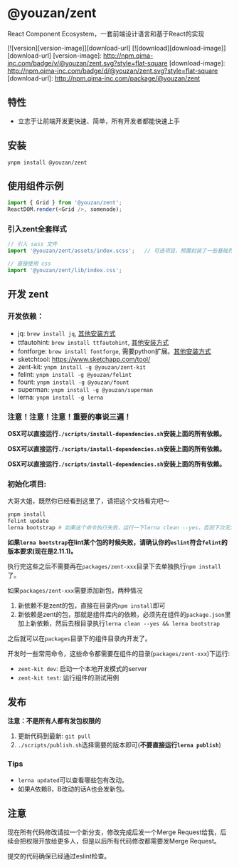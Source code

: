# @youzan/zent

React Component Ecosystem，一套前端设计语言和基于React的实现

[![version][version-image]][download-url]
[![download][download-image]][download-url]
[version-image]: http://npm.qima-inc.com/badge/v/@youzan/zent.svg?style=flat-square
[download-image]: http://npm.qima-inc.com/badge/d/@youzan/zent.svg?style=flat-square
[download-url]: http://npm.qima-inc.com/package/@youzan/zent

## 特性

* 立志于让前端开发更快速、简单，所有开发者都能快速上手

## 安装

```shell
ynpm install @youzan/zent
```

## 使用组件示例

```js
import { Grid } from '@youzan/zent';
ReactDOM.render(<Grid />, somenode);
```

### 引入zent全套样式

```js
// 引入 sass 文件
import '@youzan/zent/assets/index.scss';   // 可选项目，预置封装了一些基础界面级的样式

// 直接使用 css
import '@youzan/zent/lib/index.css';
```

## 开发 zent

### 开发依赖：

* jq: `brew install jq`, [其他安装方式](https://stedolan.github.io/jq/download/)
* ttfautohint: `brew install ttfautohint`, [其他安装方式](https://www.freetype.org/ttfautohint/#download)
* fontforge: `brew install fontforge`, 需要python扩展。[其他安装方式](http://fontforge.github.io/en-US/downloads/)
* sketchtool: https://www.sketchapp.com/tool/
* zent-kit: `ynpm install -g @youzan/zent-kit`
* felint: `ynpm install -g @youzan/felint`
* fount: `ynpm install -g @youzan/fount`
* superman: `ynpm install -g @youzan/superman`
* lerna: `ynpm install -g lerna`

### 注意！注意！注意！重要的事说三遍！

**OSX可以直接运行`./scripts/install-dependencies.sh`安装上面的所有依赖。**

**OSX可以直接运行`./scripts/install-dependencies.sh`安装上面的所有依赖。**

**OSX可以直接运行`./scripts/install-dependencies.sh`安装上面的所有依赖。**

### 初始化项目:

大哥大姐，既然你已经看到这里了，请把这个文档看完吧～

```bash
ynpm install
felint update
lerna bootstrap # 如果这个命令执行失败，运行一下lerna clean --yes，否则下次无法运行lerna bootstrap命令
```

**如果`lerna bootstrap`在lint某个包的时候失败，请确认你的`eslint`符合`felint`的版本要求(现在是2.11.1)。**

执行完这些之后不需要再在`packages/zent-xxx`目录下去单独执行`npm install`了。

如果`packages/zent-xxx`需要添加新包，两种情况

1. 新依赖不是zent的包，直接在目录内`npm install`即可
2. 新依赖是zent的包，那就是组件库内的依赖，必须先在组件的`package.json`里加上新依赖，然后去根目录执行`lerna clean --yes && lerna bootstrap`

之后就可以在`packages`目录下的组件目录内开发了。

开发时一些常用命令，这些命令都需要在组件的目录(`packages/zent-xxx`)下运行:

* `zent-kit dev`: 启动一个本地开发模式的server
* `zent-kit test`: 运行组件的测试用例

## 发布

**注意：不是所有人都有发包权限的**

1. 更新代码到最新: `git pull`
2. `./scripts/publish.sh`选择需要的版本即可(**不要直接运行`lerna publish`**)

### Tips

* `lerna updated`可以查看哪些包有改动。
* 如果A依赖B，B改动的话A也会发新包。

## 注意

现在所有代码修改请拉一个新分支，修改完成后发一个Merge Request给我，后续会把权限开放给更多人，但是以后所有代码修改都需要发Merge 
Request。

提交的代码确保已经通过eslint检查。
